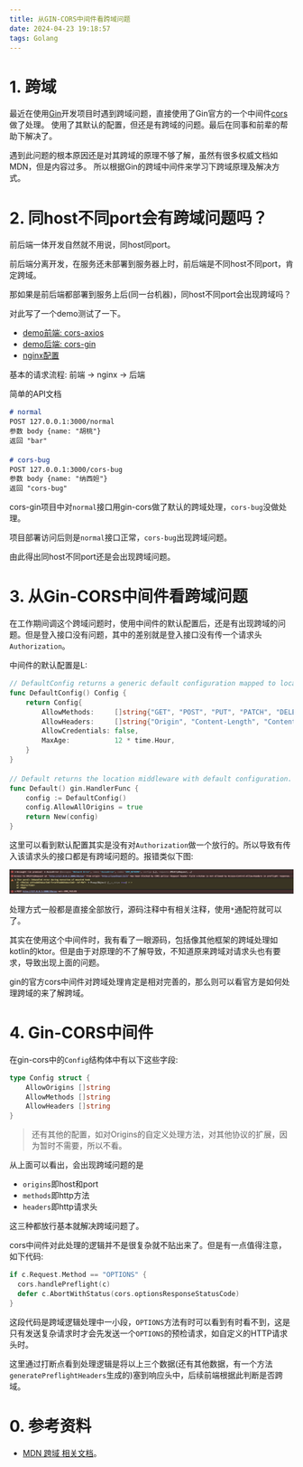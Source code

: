 ```yaml
---
title: 从GIN-CORS中间件看跨域问题
date: 2024-04-23 19:18:57
tags: Golang
---
```


# 1. 跨域

最近在使用[Gin](https://gin-gonic.com/zh-cn/docs/)开发项目时遇到跨域问题，直接使用了Gin官方的一个中间件[cors](https://github.com/gin-contrib/cors)做了处理。
使用了其默认的配置，但还是有跨域的问题。最后在同事和前辈的帮助下解决了。

遇到此问题的根本原因还是对其跨域的原理不够了解，虽然有很多权威文档如MDN，但是内容过多。
所以根据Gin的跨域中间件来学习下跨域原理及解决方式。

# 2. 同host不同port会有跨域问题吗？

前后端一体开发自然就不用说，同host同port。

前后端分离开发，在服务还未部署到服务器上时，前后端是不同host不同port，肯定跨域。

那如果是前后端都部署到服务上后(同一台机器)，同host不同port会出现跨域吗？

对此写了一个demo测试了一下。

- [demo前端: cors-axios](https://github.com/lkzc19/demo/tree/main/test/cors/cors-axios)
- [demo后端: cors-gin](https://github.com/lkzc19/demo/tree/main/test/cors/cors-gin)
- [nginx配置](https://github.com/lkzc19/demo/blob/main/nginxz/conf.d/test_cors.conf)

基本的请求流程: 前端 -> nginx -> 后端

简单的API文档

```markdown
# normal
POST 127.0.0.1:3000/normal
参数 body {name: "胡桃"}
返回 "bar"

# cors-bug
POST 127.0.0.1:3000/cors-bug
参数 body {name: "纳西妲"}
返回 "cors-bug"
```

cors-gin项目中对`normal`接口用gin-cors做了默认的跨域处理，`cors-bug`没做处理。

项目部署访问后则是`normal`接口正常，`cors-bug`出现跨域问题。

由此得出同host不同port还是会出现跨域问题。

# 3. 从Gin-CORS中间件看跨域问题

在工作期间调这个跨域问题时，使用中间件的默认配置后，还是有出现跨域的问题。但是登入接口没有问题，其中的差别就是登入接口没有传一个请求头`Authorization`。

中间件的默认配置是L:

```go
// DefaultConfig returns a generic default configuration mapped to localhost.
func DefaultConfig() Config {
	return Config{
		AllowMethods:     []string{"GET", "POST", "PUT", "PATCH", "DELETE", "HEAD", "OPTIONS"},
		AllowHeaders:     []string{"Origin", "Content-Length", "Content-Type"},
		AllowCredentials: false,
		MaxAge:           12 * time.Hour,
	}
}

// Default returns the location middleware with default configuration.
func Default() gin.HandlerFunc {
	config := DefaultConfig()
	config.AllowAllOrigins = true
	return New(config)
}
```

这里可以看到默认配置其实是没有对`Authorization`做一个放行的。所以导致有传入该请求头的接口都是有跨域问题的。报错类似下图:

![](https://raw.githubusercontent.com/lkzc19/blasphemy.zimg/main/drinkice/2024-04-23-21-54-22.png)

处理方式一般都是直接全部放行，源码注释中有相关注释，使用`*`通配符就可以了。

其实在使用这个中间件时，我有看了一眼源码，包括像其他框架的跨域处理如kotlin的ktor。但是由于对原理的不了解导致，不知道原来跨域对请求头也有要求，导致出现上面的问题。

gin的官方cors中间件对跨域处理肯定是相对完善的，那么则可以看官方是如何处理跨域的来了解跨域。

# 4. Gin-CORS中间件

在gin-cors中的`Config`结构体中有以下这些字段:

```go
type Config struct {
	AllowOrigins []string
	AllowMethods []string
	AllowHeaders []string
}
```

> 还有其他的配置，如对Origins的自定义处理方法，对其他协议的扩展，因为暂时不需要，所以不看。

从上面可以看出，会出现跨域问题的是

- `origins`即host和port
- `methods`即http方法
- `headers`即http请求头

这三种都放行基本就解决跨域问题了。

cors中间件对此处理的逻辑并不是很复杂就不贴出来了。但是有一点值得注意，如下代码:

```go
if c.Request.Method == "OPTIONS" {
  cors.handlePreflight(c)
  defer c.AbortWithStatus(cors.optionsResponseStatusCode)
}
```

这段代码是跨域逻辑处理中一小段，`OPTIONS`方法有时可以看到有时看不到，这是只有发送复杂请求时才会先发送一个`OPTIONS`的预检请求，如自定义的HTTP请求头时。

这里通过打断点看到处理逻辑是将以上三个数据(还有其他数据，有一个方法`generatePreflightHeaders`生成的)塞到响应头中，后续前端根据此判断是否跨域。

# 0. 参考资料

- [MDN 跨域 相关文档](https://developer.mozilla.org/en-US/docs/Web/HTTP/CORS)。
